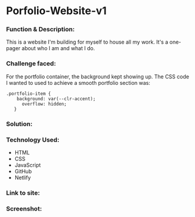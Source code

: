 # Porfolio-Website-v1

<h3>Function & Description:</h3>
This is a website I'm building for myself to house all my work. It's a one-pager about who I am and what I do.

<h3>Challenge faced:</h3>
For the portfolio container, the background kept showing up. The CSS code I wanted to used to achieve a smooth portfolio section was:

```
.portfolio-item {
   	background: var(--clr-accent);
      overflow: hidden;
   }
```

<h3>Solution:</h3>

<h3>Technology Used:</h3>

- HTML
- CSS
- JavaScript
- GitHub 
- Netlify

<h3>Link to site:</h3>


<h3>Screenshot:</h3>
